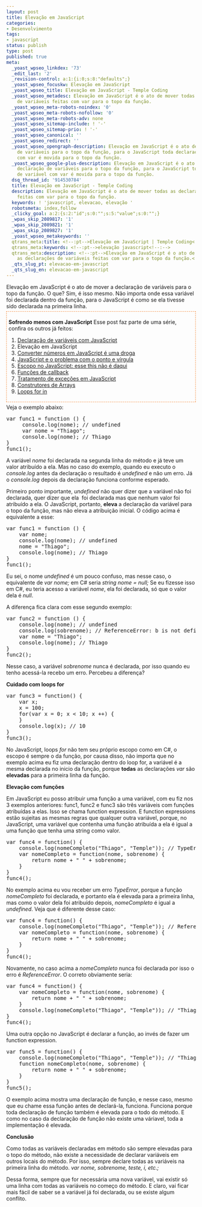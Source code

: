 ```yaml
---
layout: post
title: Elevação em JavaScript
categories:
- Desenvolvimento
tags:
- javascript
status: publish
type: post
published: true
meta:
  _yoast_wpseo_linkdex: '73'
  _edit_last: '2'
  _revision-control: a:1:{i:0;s:8:"defaults";}
  _yoast_wpseo_focuskw: Elevação em JavaScript
  _yoast_wpseo_title: Elevação em JavaScript - Temple Coding
  _yoast_wpseo_metadesc: Elevação em JavaScript é o ato de mover todas as declarações
    de variáveis feitas com var para o topo da função.
  _yoast_wpseo_meta-robots-noindex: '0'
  _yoast_wpseo_meta-robots-nofollow: '0'
  _yoast_wpseo_meta-robots-adv: none
  _yoast_wpseo_sitemap-include: ! '-'
  _yoast_wpseo_sitemap-prio: ! '-'
  _yoast_wpseo_canonical: ''
  _yoast_wpseo_redirect: ''
  _yoast_wpseo_opengraph-description: Elevação em JavaScript é o ato de mover a declaração
    de variáveis para o topo da função, para o JavaScript toda declaração de variável
    com var é movida para o topo da função.
  _yoast_wpseo_google-plus-description: Elevação em JavaScript é o ato de mover a
    declaração de variáveis para o topo da função, para o JavaScript toda declaração
    de variável com var é movida para o topo da função.
  dsq_thread_id: '914530784'
  title: Elevação em JavaScript - Temple Coding
  description: Elevação em JavaScript é o ato de mover todas as declarações de variáveis
    feitas com var para o topo da função.
  keywords: ! 'javascript, elevacao, elevação '
  robotsmeta: index,follow
  _clicky_goal: a:2:{s:2:"id";s:0:"";s:5:"value";s:0:"";}
  _wpas_skip_2089817: '1'
  _wpas_skip_2089821: '1'
  _wpas_skip_2089827: '1'
  _yoast_wpseo_metakeywords: ''
  qtrans_meta:title: <!--:pt-->Elevação em JavaScript | Temple Coding<!--:-->
  qtrans_meta:keywords: <!--:pt-->elevação javascript<!--:-->
  qtrans_meta:description: <!--:pt-->Elevação em JavaScript é o ato de mover todas
    as declarações de variáveis feitas com var para o topo da função.<!--:-->
  _qts_slug_pt: elevacao-em-javascript
  _qts_slug_en: elevacao-em-javascript
---
```

<!--:pt-->Elevação em JavaScript é o ato de mover a declaração de variáveis para o topo da função. O que? Sim, é isso mesmo. Não importa onde essa variável foi declarada dentro da função, para o JavaScript é como se ela tivesse sido declarada na primeira linha.
<div style="margin: 5px 0px; border: #f48432 1px dashed; padding: 5px;">

<strong>Sofrendo menos com JavaScript</strong>
Esse post faz parte de uma série, confira os outros já feitos:
<ol>
	<li><a href="http://templecoding.com/declarao-de-variveis-com-javascript/">Declaração de variáveis com JavaScript</a></li>
	<li>Elevação em JavaScript</li>
	<li><a href="http://templecoding.com/converter-numeros-em-javascript-e-uma-droga/">Converter números em JavaScript é uma droga</a></li>
	<li><a href="http://templecoding.com/javascript-ponto-virgula/">JavaScript e o problema com o ponto e vírgula</a></li>
	<li><a href="http://templecoding.com/escopo-no-javascript/">Escopo no JavaScript: esse this não é daqui</a></li>
	<li><a href="http://templecoding.com/funcoes-de-callback-no-javascript/">Funções de callback</a></li>
	<li><a href="http://templecoding.com/tratamento-excecoes-javascript/">Tratamento de exceções em JavaScript</a></li>
	<li><a href="http://templecoding.com/construtores-de-arrays-do-javascript/">Construtores de Arrays</a></li>
	<li><a href="http://templecoding.com/loops-for-in-no-javascript/">Loops for in</a></li>
</ol>
</div>
Veja o exemplo abaixo:
<pre class="brush: js;">var func1 = function () {
     console.log(nome); // undefined
     var nome = "Thiago";
     console.log(nome); // Thiago
}
func1();</pre>
A variável <em>nome</em> foi declarada na segunda linha do método e já teve um valor atribuído a ela. Mas no caso do exemplo, quando eu executo o <em>console.log</em> antes da declaração o resultado é <em>undefined</em> e não um erro. Já o <em>console.log</em> depois da declaração funciona conforme esperado.

Primeiro ponto importante, <em>undefined</em> não quer dizer que a variável não foi declarada, quer dizer que ela  foi declarada mas que nenhum valor foi atribuído a ela. O JavaScript, portanto, <strong>eleva</strong> a declaração da variável para o topo da função, mas não eleva a atribuição inicial. O código acima é equivalente a esse:
<pre class="brush: js;">var func1 = function () {
    var nome;
    console.log(nome); // undefined
    nome = "Thiago";
    console.log(nome); // Thiago
}
func1();</pre>
Eu sei, o nome <em>undefined</em> é um pouco confuso, mas nesse caso, o equivalente de <em>var nome;</em> em C# seria <em>string nome = null;</em> Se eu fizesse isso em C#, eu teria acesso a variável <em>nome</em>, ela foi declarada, só que o valor dela é <em>null</em>.

A diferença fica clara com esse segundo exemplo:
<pre class="brush: js;">var func2 = function () {
    console.log(nome); // undefined
    console.log(sobrenome); // ReferenceError: b is not defined
    var nome = "Thiago";
    console.log(nome); // Thiago
}
func2();</pre>
Nesse caso, a variável <em>sobrenome</em> nunca é declarada, por isso quando eu tenho acessá-la recebo um erro. Percebeu a diferença?

<strong>Cuidado com loops for</strong>
<pre class="brush: js;">var func3 = function() {
    var x;
    x = 100;
    for(var x = 0; x &lt; 10; x ++) {
    }
    console.log(x); // 10
}
func3();</pre>
No JavaScript, loops <em>for</em> não tem seu próprio escopo como em C#, o escopo é sempre o da função, por causa disso, não importa que no exemplo acima eu fiz uma declaração dentro do loop for, a variável é a mesma declarada no inicio da função, porque <strong>todas</strong> as declarações <em>var</em> são <strong>elevadas</strong> para a primeira linha da função.

<strong>Elevação com funções</strong>

Em JavaScript eu posso atribuir uma função a uma variável, com eu fiz nos 3 exemplos anteriores: func1, func2 e func3 são três variáveis com funções atribuídas a elas. Isso se chama function expression. E function expressions estão sujeitas as mesmas regras que qualquer outra variável, porque, no JavaScript, uma variável que contenha uma função atribuída a ela é igual a uma função que tenha uma string como valor.
<pre class="brush: js;">var func4 = function() {
    console.log(nomeCompleto("Thiago", "Temple")); // TypeError: undefined is not a function
    var nomeCompleto = function(nome, sobrenome) {
        return nome + " " + sobrenome;
    }
}
func4();</pre>
No exemplo acima eu vou receber um erro <em>TypeError</em>, porque a função <em>nomeCompleto</em> foi declarada, e portanto ela é elevada para a primeira linha, mas como o valor dela foi atribuído depois, <em>nomeCompleto</em> é igual a <em>undefined</em>. Veja que é diferente desse caso:
<pre class="brush: js;">var func4 = function() {
    console.log(nomeCompleto("Thiago", "Temple")); // ReferenceError: nomeCompleto is not defined
    var nomeCompleto = function(nome, sobrenome) {
        return nome + " " + sobrenome;
    }
}
func4();</pre>
Novamente, no caso acima a <em>nomeCompleto</em> nunca foi declarada por isso o erro é <em>ReferenceError</em>. O correto obviamente seria:
<pre class="brush: js;">var func4 = function() {
    var nomeCompleto = function(nome, sobrenome) {
        return nome + " " + sobrenome;
    }
    console.log(nomeCompleto("Thiago", "Temple")); // "Thiago Temple"
}
func4();</pre>
Uma outra opção no JavaScript é declarar a função, ao invés de fazer um function expression.
<pre class="brush: js;">var func5 = function() {
    console.log(nomeCompleto("Thiago", "Temple")); // "Thiago Temple"
    function nomeCompleto(nome, sobrenome) {
        return nome + " " + sobrenome;
    }
}
func5();</pre>
O exemplo acima mostra uma declaração de função, e nesse caso, mesmo que eu chame essa função antes de declará-la, funciona. Funciona porque toda declaração de função também é elevada para o todo do método. E como no caso da declaração de função não existe uma váriavel, toda a implementação é elevada.

<strong>Conclusão</strong>

Como todas as variáveis declaradas em método são sempre elevadas para o topo do método, não existe a necessidade de declarar variáveis em outros locais do método. Por isso, sempre declare todas as variáveis na primeira linha do método.
<em>var nome, sobrenome, teste, i, etc.;</em>

Dessa forma, sempre que for necessária uma nova variável, vai existir só uma linha com todas as variáveis no começo do método. E claro, vai ficar mais fácil de saber se a variável já foi declarada, ou se existe algum conflito.<!--:-->
